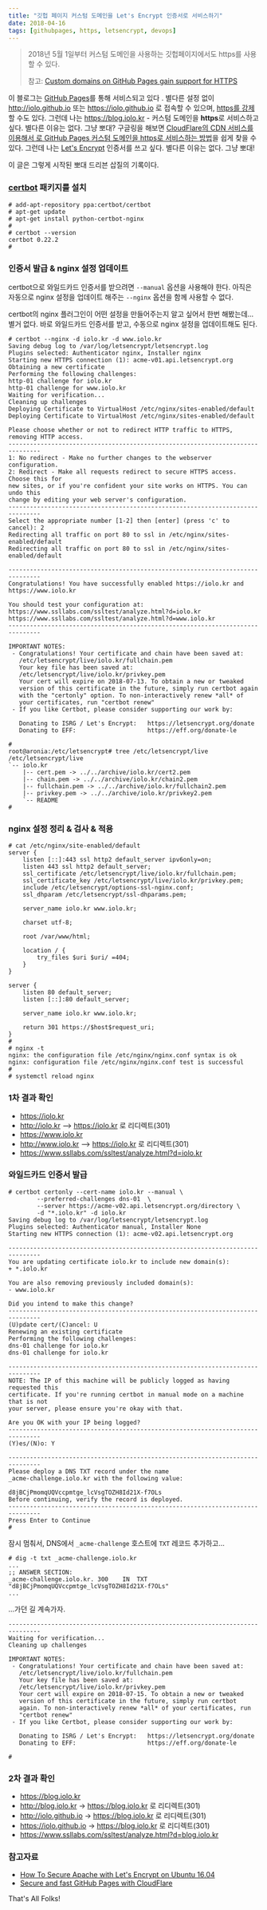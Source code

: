 ```yaml
---
title: "깃헙 페이지 커스텀 도메인을 Let's Encrypt 인증서로 서비스하기"
date: 2018-04-16
tags: [githubpages, https, letsencrypt, devops]
---
```


> 2018년 5월 1일부터 커스텀 도메인을 사용하는 깃헙페이지에서도 https를 사용할 수 있다.
>
> 참고: [Custom domains on GitHub Pages gain support for HTTPS](https://blog.github.com/2018-05-01-github-pages-custom-domains-https/)

이 블로그는 [GitHub Pages](https://pages.github.com/)를 통해 서비스되고 있다 .
별다른 설정 없이 <http://iolo.github.io> 또는 <https://iolo.github.io> 로 접속할 수 있으며,
[https를 강제](https://help.github.com/articles/securing-your-github-pages-site-with-https/)할 수도 있다.
그런데 나는 <https://blog.iolo.kr> - 커스텀 도메인을 **https**로 서비스하고 싶다. 별다른 이유는 없다. 그냥 뽀대? 
구글링을 해보면 [CloudFlare의 CDN 서비스를 이용해서 로 GitHub Pages 커스텀 도메인을 https로 서비스하는 방법](https://blog.cloudflare.com/secure-and-fast-github-pages-with-cloudflare/)을 쉽게 찾을 수 있다.
그런데 나는 [Let's Encrypt](https://letsencrypt.org/) 인증서를 쓰고 싶다. 별다른 이유는 없다. 그냥 뽀대!

이 글은 그렇게 시작된 뽀대 드리븐 삽질의 기록이다.

### [certbot](https://certbot.eff.org/) 패키지를 설치

```
# add-apt-repository ppa:certbot/certbot
# apt-get update
# apt-get install python-certbot-nginx
#
# certbot --version
certbot 0.22.2
#
```


### 인증서 발급 & nginx 설정 업데이트

certbot으로 와일드카드 인증서를 받으려면 `--manual` 옵션을 사용해야 한다.
아직은 자동으로 nginx 설정을 업데이트 해주는 `--nginx` 옵션을 함께 사용할 수 없다.

certbot의 nginx 플러그인이 어떤 설정을 만들어주는지 알고 싶어서 한번 해봤는데...
별거 없다. 바로 와일드카드 인증서를 받고, 수동으로 nginx 설정을 업데이트해도 된다.

```
# certbot --nginx -d iolo.kr -d www.iolo.kr
Saving debug log to /var/log/letsencrypt/letsencrypt.log
Plugins selected: Authenticator nginx, Installer nginx
Starting new HTTPS connection (1): acme-v01.api.letsencrypt.org
Obtaining a new certificate
Performing the following challenges:
http-01 challenge for iolo.kr
http-01 challenge for www.iolo.kr
Waiting for verification...
Cleaning up challenges
Deploying Certificate to VirtualHost /etc/nginx/sites-enabled/default
Deploying Certificate to VirtualHost /etc/nginx/sites-enabled/default

Please choose whether or not to redirect HTTP traffic to HTTPS, removing HTTP access.
-------------------------------------------------------------------------------
1: No redirect - Make no further changes to the webserver configuration.
2: Redirect - Make all requests redirect to secure HTTPS access. Choose this for
new sites, or if you're confident your site works on HTTPS. You can undo this
change by editing your web server's configuration.
-------------------------------------------------------------------------------
Select the appropriate number [1-2] then [enter] (press 'c' to cancel): 2
Redirecting all traffic on port 80 to ssl in /etc/nginx/sites-enabled/default
Redirecting all traffic on port 80 to ssl in /etc/nginx/sites-enabled/default

-------------------------------------------------------------------------------
Congratulations! You have successfully enabled https://iolo.kr and
https://www.iolo.kr

You should test your configuration at:
https://www.ssllabs.com/ssltest/analyze.html?d=iolo.kr
https://www.ssllabs.com/ssltest/analyze.html?d=www.iolo.kr
-------------------------------------------------------------------------------

IMPORTANT NOTES:
 - Congratulations! Your certificate and chain have been saved at:
   /etc/letsencrypt/live/iolo.kr/fullchain.pem
   Your key file has been saved at:
   /etc/letsencrypt/live/iolo.kr/privkey.pem
   Your cert will expire on 2018-07-13. To obtain a new or tweaked
   version of this certificate in the future, simply run certbot again
   with the "certonly" option. To non-interactively renew *all* of
   your certificates, run "certbot renew"
 - If you like Certbot, please consider supporting our work by:

   Donating to ISRG / Let's Encrypt:   https://letsencrypt.org/donate
   Donating to EFF:                    https://eff.org/donate-le

#
root@aronia:/etc/letsencrypt# tree /etc/letsencrypt/live
/etc/letsencrypt/live
`-- iolo.kr
    |-- cert.pem -> ../../archive/iolo.kr/cert2.pem
    |-- chain.pem -> ../../archive/iolo.kr/chain2.pem
    |-- fullchain.pem -> ../../archive/iolo.kr/fullchain2.pem
    |-- privkey.pem -> ../../archive/iolo.kr/privkey2.pem
    `-- README
#
```

### nginx 설정 정리 & 검사 & 적용

```
# cat /etc/nginx/site-enabled/default
server {
	listen [::]:443 ssl http2 default_server ipv6only=on;
	listen 443 ssl http2 default_server;
	ssl_certificate /etc/letsencrypt/live/iolo.kr/fullchain.pem;
	ssl_certificate_key /etc/letsencrypt/live/iolo.kr/privkey.pem;
	include /etc/letsencrypt/options-ssl-nginx.conf;
	ssl_dhparam /etc/letsencrypt/ssl-dhparams.pem;

	server_name iolo.kr www.iolo.kr;

	charset utf-8;

	root /var/www/html;

	location / {
		try_files $uri $uri/ =404;
	}
}

server {
	listen 80 default_server;
	listen [::]:80 default_server;

	server_name iolo.kr www.iolo.kr;

	return 301 https://$host$request_uri;
}
#
# nginx -t
nginx: the configuration file /etc/nginx/nginx.conf syntax is ok
nginx: configuration file /etc/nginx/nginx.conf test is successful
#
# systemctl reload nginx
```

### 1차 결과 확인

* <https://iolo.kr>
* <http://iolo.kr> --> <https://iolo.kr> 로 리디렉트(301)
* <https://www.iolo.kr>
* <http://www.iolo.kr> --> <https://iolo.kr> 로 리디렉트(301)
* <https://www.ssllabs.com/ssltest/analyze.html?d=iolo.kr>


### 와일드카드 인증서 발급

```
# certbot certonly --cert-name iolo.kr --manual \
        --preferred-challenges dns-01  \
        --server https://acme-v02.api.letsencrypt.org/directory \
        -d "*.iolo.kr" -d iolo.kr
Saving debug log to /var/log/letsencrypt/letsencrypt.log
Plugins selected: Authenticator manual, Installer None
Starting new HTTPS connection (1): acme-v02.api.letsencrypt.org

-------------------------------------------------------------------------------
You are updating certificate iolo.kr to include new domain(s):
+ *.iolo.kr

You are also removing previously included domain(s):
- www.iolo.kr

Did you intend to make this change?
-------------------------------------------------------------------------------
(U)pdate cert/(C)ancel: U
Renewing an existing certificate
Performing the following challenges:
dns-01 challenge for iolo.kr
dns-01 challenge for iolo.kr

-------------------------------------------------------------------------------
NOTE: The IP of this machine will be publicly logged as having requested this
certificate. If you're running certbot in manual mode on a machine that is not
your server, please ensure you're okay with that.

Are you OK with your IP being logged?
-------------------------------------------------------------------------------
(Y)es/(N)o: Y

-------------------------------------------------------------------------------
Please deploy a DNS TXT record under the name
_acme-challenge.iolo.kr with the following value:

d8jBCjPmomqUQVccpmtge_lcVsgTOZH8Id21X-f7OLs
Before continuing, verify the record is deployed.
-------------------------------------------------------------------------------
Press Enter to Continue
#
```

잠시 멈춰서, DNS에서 `_acme-challenge` 호스트에 `TXT` 레코드 추가하고...

```
# dig -t txt _acme-challenge.iolo.kr
...
;; ANSWER SECTION:
_acme-challenge.iolo.kr. 300	IN	TXT	"d8jBCjPmomqUQVccpmtge_lcVsgTOZH8Id21X-f7OLs"
...
```

...가던 길 계속가자.

```
-------------------------------------------------------------------------------
Waiting for verification...
Cleaning up challenges

IMPORTANT NOTES:
 - Congratulations! Your certificate and chain have been saved at:
   /etc/letsencrypt/live/iolo.kr/fullchain.pem
   Your key file has been saved at:
   /etc/letsencrypt/live/iolo.kr/privkey.pem
   Your cert will expire on 2018-07-15. To obtain a new or tweaked
   version of this certificate in the future, simply run certbot
   again. To non-interactively renew *all* of your certificates, run
   "certbot renew"
 - If you like Certbot, please consider supporting our work by:

   Donating to ISRG / Let's Encrypt:   https://letsencrypt.org/donate
   Donating to EFF:                    https://eff.org/donate-le

#
```

### 2차 결과 확인 

* <https://blog.iolo.kr>
* <http://blog.iolo.kr> -> <https://blog.iolo.kr> 로 리디렉트(301)
* <http://iolo.github.io> -> <https://blog.iolo.kr> 로 리디렉트(301)
* <https://iolo.github.io> -> <https://blog.iolo.kr> 로 리디렉트(301)
* <https://www.ssllabs.com/ssltest/analyze.html?d=blog.iolo.kr>

### 참고자료

* [How To Secure Apache with Let's Encrypt on Ubuntu 16.04](https://www.digitalocean.com/community/tutorials/how-to-secure-apache-with-let-s-encrypt-on-ubuntu-16-04)
* [Secure and fast GitHub Pages with CloudFlare](https://blog.cloudflare.com/secure-and-fast-github-pages-with-cloudflare/)

That's All Folks!

